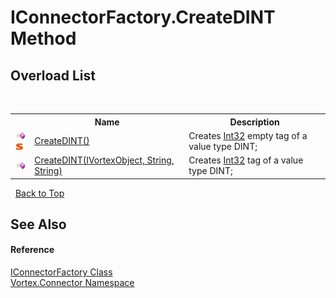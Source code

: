# IConnectorFactory.CreateDINT Method 
 


## Overload List
&nbsp;<table><tr><th></th><th>Name</th><th>Description</th></tr><tr><td>![Public method](media/pubmethod.gif "Public method")![Static member](media/static.gif "Static member")</td><td><a href="M_Vortex_Connector_IConnectorFactory_CreateDINT.md">CreateDINT()</a></td><td>
Creates <a href="http://msdn2.microsoft.com/en-us/library/td2s409d" target="_blank">Int32</a> empty tag of a value type DINT;</td></tr><tr><td>![Public method](media/pubmethod.gif "Public method")</td><td><a href="M_Vortex_Connector_IConnectorFactory_CreateDINT_1.md">CreateDINT(IVortexObject, String, String)</a></td><td>
Creates <a href="http://msdn2.microsoft.com/en-us/library/td2s409d" target="_blank">Int32</a> tag of a value type DINT;</td></tr></table>&nbsp;
<a href="#iconnectorfactory.createdint-method">Back to Top</a>

## See Also


#### Reference
<a href="T_Vortex_Connector_IConnectorFactory.md">IConnectorFactory Class</a><br /><a href="N_Vortex_Connector.md">Vortex.Connector Namespace</a><br />